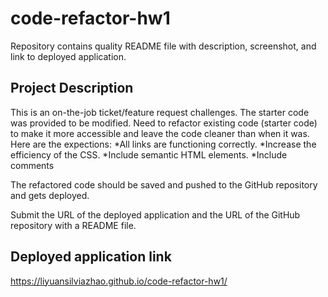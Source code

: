 # code-refactor-hw1
Repository contains quality README file with description, screenshot, and link to deployed application.

## Project Description 
This is an on-the-job ticket/feature request challenges. The starter code was provided to be modified. Need to refactor existing code (starter code) to make it more accessible and leave the code cleaner than when it was. Here are the expections:
*All links are functioning correctly.
*Increase the efficiency of the CSS. 
*Include semantic HTML elements.
*Include comments 

The refactored code should be saved and pushed to the GitHub repository and gets deployed. 

Submit the URL of the deployed application and the URL of the GitHub repository with a README file. 

## Deployed application link
https://liyuansilviazhao.github.io/code-refactor-hw1/



